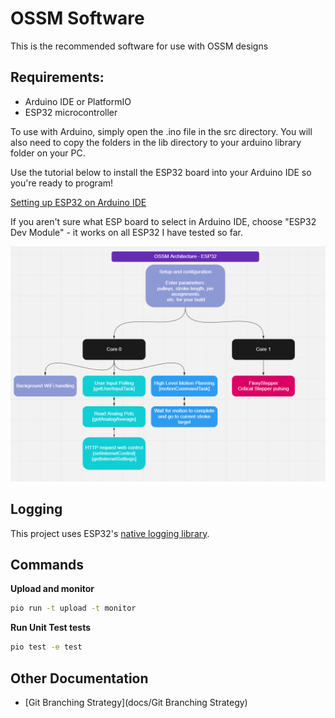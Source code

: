 # OSSM Software
This is the recommended software for use with OSSM designs

## Requirements:
- Arduino IDE or PlatformIO
- ESP32 microcontroller

To use with Arduino, simply open the .ino file in the src directory. You will also need to copy the folders in the lib directory to your arduino library folder on your PC.

Use the tutorial below to install the ESP32 board into your Arduino IDE so you're ready to program!

[Setting up ESP32 on Arduino IDE](https://randomnerdtutorials.com/installing-the-esp32-board-in-arduino-ide-windows-instructions/)

If you aren't sure what ESP board to select in Arduino IDE, choose "ESP32 Dev Module" - it works on all ESP32 I have tested so far.

![ESP32 Architecture](https://github.com/KinkyMakers/OSSM-hardware/blob/master/PlatformIO%20ESP32%20code/OSSM_ESP32/OSSM%20ESP32%20Architecture.png)


## Logging

This project uses ESP32's [native logging library](https://docs.espressif.com/projects/esp-idf/en/stable/esp32/api-reference/system/log.html).


## Commands

**Upload and monitor**
```bash
pio run -t upload -t monitor
```

**Run Unit Test tests**
```bash
pio test -e test
```

## Other Documentation
- [Git Branching Strategy](docs/Git Branching Strategy)